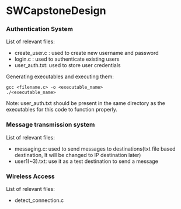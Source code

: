 # SWCapstoneDesign

### Authentication System
List of relevant files:
- create_user.c : used to create new username and password
- login.c : used to authenticate existing users
- user_auth.txt: used to store user credentials

Generating executables and executing them: 
```
gcc <filename.c> -o <executable_name>
./<executable_name>
```

Note: user_auth.txt should be present in the same directory as the executables for this code to function properly.

### Message transmission system
List of relevant files:
- messaging.c: used to send messages to destinations(txt file based destination, It will be changed to IP destination later)
- user1(~3).txt: use it as a test destination to send a message

### Wireless Access
List of relevant files:
- detect_connection.c
